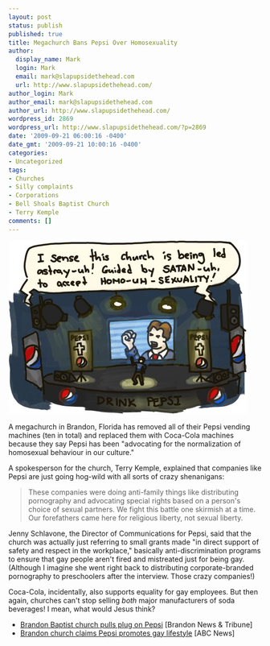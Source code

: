 ```yaml
---
layout: post
status: publish
published: true
title: Megachurch Bans Pepsi Over Homosexuality
author:
  display_name: Mark
  login: Mark
  email: mark@slapupsidethehead.com
  url: http://www.slapupsidethehead.com/
author_login: Mark
author_email: mark@slapupsidethehead.com
author_url: http://www.slapupsidethehead.com/
wordpress_id: 2869
wordpress_url: http://www.slapupsidethehead.com/?p=2869
date: '2009-09-21 06:00:16 -0400'
date_gmt: '2009-09-21 10:00:16 -0400'
categories:
- Uncategorized
tags:
- Churches
- Silly complaints
- Corporations
- Bell Shoals Baptist Church
- Terry Kemple
comments: []
---
```

![Praise-uh JUH-HE-SUHS-UH!](/wp-content/media/2009/09/led-astray.jpg "Praise-uh JUH-HE-SUHS-UH!")

A megachurch in Brandon, Florida has removed all of their Pepsi vending machines (ten in total) and replaced them with Coca-Cola machines because they say Pepsi has been "advocating for the normalization of homosexual behaviour in our culture."

A spokesperson for the church, Terry Kemple, explained that companies like Pepsi are just going hog-wild with all sorts of crazy shenanigans:

> These companies were doing anti-family things like distributing pornography and advocating special rights based on a person's choice of sexual partners. We fight this battle one skirmish at a time. Our forefathers came here for religious liberty, not sexual liberty.

Jenny Schlavone, the Director of Communications for Pepsi,  said that the church was actually just referring to small grants made "in direct support of safety and respect in the workplace," basically anti-discrimination programs to ensure that gay people aren't fired and mistreated just for being gay. (Although I imagine she went right back to distributing corporate-branded pornography to preschoolers after the interview. Those crazy companies!)

Coca-Cola, incidentally, also supports equality for gay employees. But then again, churches can't stop selling _both_ major manufacturers of soda beverages! I mean, what would Jesus think?

- [Brandon Baptist church pulls plug on Pepsi](http://brandonnews2.tbo.com/content/2009/sep/16/br-brandon-baptist-church-pulls-plug-on-pepsi/) [Brandon News & Tribune]
- [Brandon church claims Pepsi promotes gay lifestyle](http://www.abcactionnews.com/news/local/story/Brandon-church-claims-Pepsi-promotes-gay-lifestyle/bzKNdK31SEqWJgrpZP0xwA.cspx) [ABC News]
